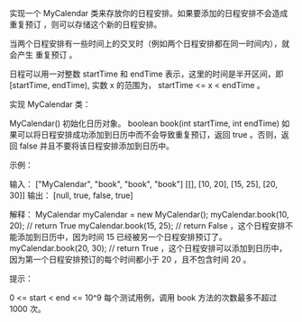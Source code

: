 实现一个 MyCalendar 类来存放你的日程安排。如果要添加的日程安排不会造成 重复预订 ，则可以存储这个新的日程安排。

当两个日程安排有一些时间上的交叉时（例如两个日程安排都在同一时间内），就会产生 重复预订 。

日程可以用一对整数 startTime 和 endTime 表示，这里的时间是半开区间，即 [startTime, endTime), 实数 x 的范围为， startTime <=
x < endTime 。

实现 MyCalendar 类：

MyCalendar() 初始化日历对象。
boolean book(int startTime, int endTime) 如果可以将日程安排成功添加到日历中而不会导致重复预订，返回 true 。否则，返回 false
并且不要将该日程安排添加到日历中。

示例：

输入：
["MyCalendar", "book", "book", "book"]
[[], [10, 20], [15, 25], [20, 30]]
输出：
[null, true, false, true]

解释：
MyCalendar myCalendar = new MyCalendar();
myCalendar.book(10, 20); // return True
myCalendar.book(15, 25); // return False ，这个日程安排不能添加到日历中，因为时间 15 已经被另一个日程安排预订了。
myCalendar.book(20, 30); // return True ，这个日程安排可以添加到日历中，因为第一个日程安排预订的每个时间都小于 20 ，且不包含时间
20 。

提示：

0 <= start < end <= 10^9
每个测试用例，调用 book 方法的次数最多不超过 1000 次。

